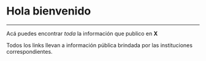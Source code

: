 # Hola bienvenido
---

Acá puedes encontrar _toda_ la información que publico en **X**

Todos los links llevan a información pública brindada por las instituciones correspondientes.

